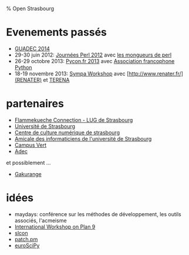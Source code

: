 % Open Strasbourg

# Evenements passés

* [GUADEC 2014](http://www.gnome.org/press/2012/11/gnome-to-hold-guadec-2013-in-brno-guadec-2014-in-strasbourg/)
* 29-30 juin 2012:     [Journées Perl 2012](http://journeesperl.fr/fpw2012/index.html) avec [les mongueurs de perl](http://www.mongueurs.net/)
* 26-29 octobre 2013:  [Pycon.fr 2013](http://www.pycon.fr/2013/) avec [Association francophone Python](http://www.afpy.org/)
* 18-19 novembre 2013: [Sympa Workshop](https://www.sympa.org/doc/formation/sympa_workshop) avec [http://www.renater.fr/](RENATER) et [TERENA](http://www.terena.org/)

# partenaires

* [Flammekueche Connection - LUG de Strasbourg](http://strasbourg.linuxfr.org/)
* [Université de Strasbourg](http://unistra.fr)
* [Centre de culture numérique de strasbourg](https://services-numeriques.unistra.fr/culture-numerique/centre-de-culture-numerique.html)
* [Amicale des informaticiens de l'université de Strasbourg](http://www-aius.u-strasbg.fr/)
* [Campus Vert](http://campusvert.u-strasbg.fr/)
* [Adec](http://www.adec.fr/)

et possiblement …

* [Gakurange](http://gakurange.com)

# idées

* maydays: conférence sur les méthodes de développement, les outils associés, l'acmeisme 
* [International Workshop on Plan 9](http://iwp9.org/)
* [slcon](http://suckless.org/conference)
* [patch.pm](http://patch.pm/)
* [euroSciPy](https://www.euroscipy.org/)


